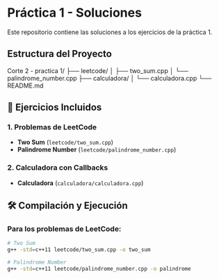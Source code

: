# Práctica 1 - Soluciones

Este repositorio contiene las soluciones a los ejercicios de la práctica 1.

## Estructura del Proyecto

Corte 2 - practica 1/
├── leetcode/
│ ├── two_sum.cpp
│ └── palindrome_number.cpp
├── calculadora/
│ └── calculadora.cpp
└── README.md


## 🧮 Ejercicios Incluidos

### 1. Problemas de LeetCode
- **Two Sum** (`leetcode/two_sum.cpp`)
- **Palindrome Number** (`leetcode/palindrome_number.cpp`)

### 2. Calculadora con Callbacks
- **Calculadora** (`calculadora/calculadora.cpp`)

## 🛠️ Compilación y Ejecución

### Para los problemas de LeetCode:
```bash
# Two Sum
g++ -std=c++11 leetcode/two_sum.cpp -o two_sum

# Palindrome Number
g++ -std=c++11 leetcode/palindrome_number.cpp -o palindrome
